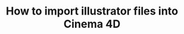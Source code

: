 ---
layout: default
title: How to import illustrator files into Cinema 4D
meta: This article discusses effective ways of importing illustrator files into Cinema 4D 
featured_image: /images/brand-logotype.jpg
category: motion-graphics
---